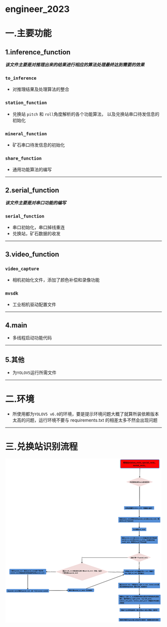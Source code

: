 # engineer_2023
# 一.主要功能
## 1.inference_function
***该文件主要是对推理出来的结果进行相应的算法处理最终达到需要的效果***
### `to_inference`
+ 对推理结果及处理算法的整合
### `station_function`
+ 兑换站 `pitch` 和 `roll`角度解析的各个功能算法， 以及兑换站串口待发信息的初始化
### `mineral_function`
+ 矿石串口待发信息的初始化
### `share_function`
+ 通用功能算法的编写
---
## 2.serial_function
***该文件主要是对串口功能的编写***
### `serial_function`
+ 串口初始化，串口掉线重连
+ 兑换站，矿石数据的收发
---
## 3.video_function
### `video_capture`
+ 相机初始化文件，添加了颜色补偿和录像功能
### `mvsdk`
+ 工业相机驱动配置文件
---
## 4.main
+ 多线程启动功能代码
---
## 5.其他
+ 为`YOLOV5`运行所需文件
---
# 二.环境
+ 所使用都为`YOLOV5 v6.0`的环境，要是提示环境问题大概了就算所装依赖版本太高的问题，运行环境不要与 requirements.txt 的相差太多不然会出现问题
---
# 三.兑换站识别流程
![流程图](./%E5%85%91%E6%8D%A2%E7%AB%99%E6%8E%A8%E7%90%86%E6%B5%81%E7%A8%8B.png)